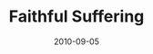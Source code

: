 ---
layout: message
category: message
series: "The Faithful"
title: "Faithful Suffering"
date: 2010-09-05
program-description: "Faithful Suffering (Program)"
program: "http://www.crossroads.net/players/media/hq/09_04-05_10Program.pdf"
program-title: "Faithful Suffering (Program)"
video-description: "Chuck Mingo talks about how the faithful deal with suffering."
video-title: "Faithful Suffering"
video: "https://s3.amazonaws.com/crossroadsvideomessages/TheFaithful04.mp4"
video-poster: "https://www.crossroads.net/uploadedfiles/TheFaithful04_still.jpg"
audio-description: "Chuck Mingo talks about how the faithful deal with suffering."
audio: "http://s3.amazonaws.com/crossroadsaudiomessages/TheFaithful04.mp3"
audio-title: "Faithful Suffering  "
audio-duration: "33:20"
---